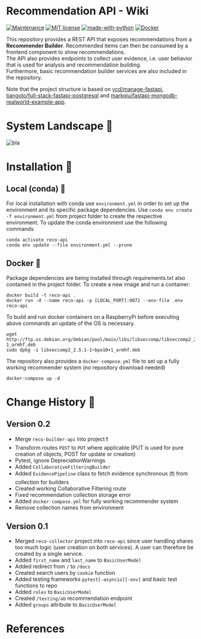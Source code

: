 # Recommendation API - Wiki

[![Maintenance](https://img.shields.io/badge/Maintained%3F-yes-green.svg)](https://GitHub.com/Naereen/StrapDown.js/graphs/commit-activity)
[![MIT license](https://img.shields.io/badge/License-MIT-blue.svg)](https://lbesson.mit-license.org/)
[![made-with-python](https://img.shields.io/badge/Made%20with-Python-1f425f.svg)](https://www.python.org/)
[![Docker](https://badgen.net/badge/icon/docker?icon=docker&label)](https://https://docker.com/)

This repository provides a REST API that exposes recommendations from a **Recommender Builder**. Recommended items can
then be consumed by a frontend component to show recommendations.</br>
The API also provides endpoints to collect user evidence, i.e. user behavior that is used for analysis and
recommendation building.</br>
Furthermore, basic recommendation builder services are also included in the repository.

Note that the project structure is based on
[ycd/manage-fastapi][ycd], [tiangolo/full-stack-fastapi-postgresql][tiangolo]
and [markqiu/fastapi-mongodb-realworld-example-app][markqiu].

# System Landscape :mag_right:

![bla](https://docs.google.com/drawings/d/e/2PACX-1vS9i7dEq_v3Q5sZl99youzzXaFWZBnz5ZRjE_02TE-ZGKP8PJQ9QTFmJ8CwUBxbPMEYl1e3bXcJgZCa/pub?w=1440&h=810)

# Installation :hammer:

## Local (conda) :snake:

For local installation with conda use `environment.yml` in order to set up the environment and its specific package
dependencies. Use `conda env create -f environment.yml` from project folder to create the respective environment. To
update the conda environment use the following commands

```shell
conda activate reco-api
conda env update --file environment.yml --prune
```

## Docker :whale:

Package dependencies are being installed through requirements.txt also contained in the project folder. To create a new
image and run a container:

```shell
docker build -t reco-api .
docker run -d --name reco-api -p [LOCAL_PORT]:9072 --env-file .env reco-api
```

To build and run docker containers on a RaspberryPi before executing above commands an update of the OS is necessary.

```shell
wget http://ftp.us.debian.org/debian/pool/main/libs/libseccomp/libseccomp2_2.5.1-1_armhf.deb
sudo dpkg -i libseccomp2_2.5.1-1~bpo10+1_armhf.deb
```

The repository also provides a `docker-compose.yml` file to set up a fully working recommender system (no repository
download needed)

```shell
docker-compose up -d
```

# Change History :arrows_counterclockwise:

## Version 0.2

- Merge `reco-builder-api` into project :exclamation:
- Transform routes `POST` to `PUT` where applicable (PUT is used for pure creation of objects, POST for update or
  creation)
- Pytest, ignore DepreciationWarnings
- Added `CollaborativeFilteringBuilder`
- Added `EvidencePipeline` class to fetch evidence synchronous (:exclamation:) from collection for builders
- Created working Collaborative Filtering route
- Fixed recommendation collection storage error
- Added `docker-compose.yml` for fully working recommender system
- Remove collection names from environment

## Version 0.1

- Merged `reco-collector` project into `reco-api` since user handling shares too much logic (user creation on both
  services). A user can therefore be created by a single service.
- Added `first_name` and `last_name` to `BasicUserModel`
- Added redirect from `/` to `/docs`
- Created search users by `cookie` function
- Added testing frameworks `pytest[-asyncio][-env]` and basic test functions to repo
- Added `roles` to `BasicUserModel`
- Created `/testing/ab` recommendation endpoint
- Added `groups` attribute to `BasicUserModel`

# References

[markqiu]: https://github.com/markqiu/fastapi-mongodb-realworld-example-app/tree/master/tests

[tiangolo]: https://github.com/tiangolo/full-stack-fastapi-postgresql/tree/master/%7B%7Bcookiecutter.project_slug%7D%7D/backend/app/app

[ycd]: https://github.com/ycd/manage-fastapi

